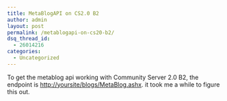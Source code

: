 ```yaml
---
title: MetaBlogAPI on CS2.0 B2
author: admin
layout: post
permalink: /metablogapi-on-cs20-b2/
dsq_thread_id:
  - 26014216
categories:
  - Uncategorized
---
```

To get the metablog api working with Community Server 2.0 B2, the endpoint is <http://yoursite/blogs/MetaBlog.ashx>. it took me a while to figure this out.